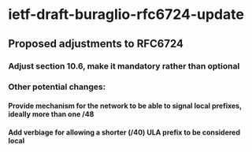 # ietf-draft-buraglio-rfc6724-update
## Proposed adjustments to RFC6724

### Adjust section 10.6, make it mandatory rather than optional 
### Other potential changes:
#### Provide mechanism for the network to be able to signal local prefixes, ideally more than one /48 
#### Add verbiage for allowing a shorter (/40) ULA prefix to be considered local  
